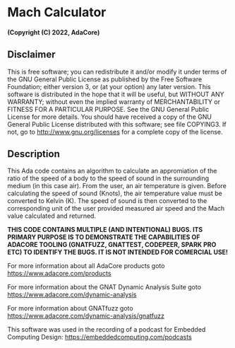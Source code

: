 
# Mach Calculator 
#### (Copyright (C) 2022, AdaCore)

## Disclaimer

This is free software;  you can redistribute it  and/or modify it  under terms of the  GNU General Public License as published  by the Free Software Foundation;  either version 3,  or (at your option) any later version.  This software is distributed in the hope  that it will be useful, but WITHOUT ANY WARRANTY;  without even the implied warranty of MERCHANTABILITY or FITNESS FOR A PARTICULAR PURPOSE. See the GNU General Public License for  more details.  You should have  received  a copy of the GNU General  Public  License  distributed  with  this  software;   see  file COPYING3.  If not, go to http://www.gnu.org/licenses for a complete copy of the license.

## Description

This Ada code contains an algorithm to calculate an appromiation of the ratio of the speed of a body to the speed of sound in the surrounding medium (in this case air). From the user, an air temperature is given. Before calculating the speed of sound (Knots), the air temperature value must be converted to Kelvin (K). The speed of sound is then converted to the corresponding unit of the user provided measured air speed and the Mach value calculated and returned.

**__THIS CODE CONTAINS MULTIPLE (AND INTENTIONAL) BUGS. ITS PRIMARY PURPOSE IS TO DEMONSTRATE THE CAPABILITIES OF ADACORE TOOLING (GNATFUZZ, GNATTEST, CODEPEER, SPARK PRO ETC) TO IDENTIFY THE BUGS. IT IS NOT INTENDED FOR COMERCIAL USE!__**

For more information about all AdaCore products goto https://www.adacore.com/products

For more information about the GNAT Dynamic Analysis Suite goto https://www.adacore.com/dynamic-analysis

For more information about GNATfuzz goto https://www.adacore.com/dynamic-analysis/gnatfuzz

This software was used in the recording of a podcast for Embedded Computing Design: https://embeddedcomputing.com/podcasts
